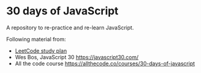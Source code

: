 # 30 days of JavaScript

A repository to re-practice and re-learn JavaScript.

Following material from:

- [LeetCode study plan](https://leetcode.com/studyplan/30-days-of-javascript/)
- Wes Bos, JavaScript 30 <https://javascript30.com/>
- All the code course <https://allthecode.co/courses/30-days-of-javascript>


